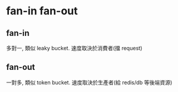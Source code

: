 # fan-in fan-out

## fan-in
多對一, 類似 leaky bucket. 速度取決於消費者(擋 request)

## fan-out
一對多, 類似 token bucket. 速度取決於生產者(給 redis/db 等後端資源)